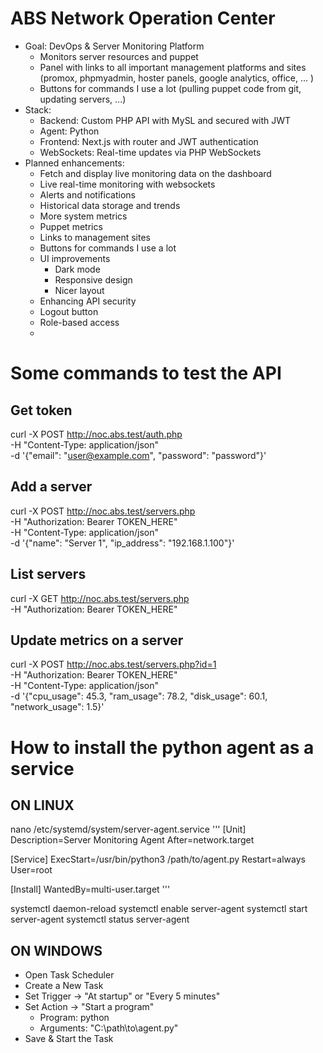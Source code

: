 # ABS Network Operation Center
- Goal: DevOps & Server Monitoring Platform
  - Monitors server resources and puppet
  - Panel with links to all important management platforms and sites (promox, phpmyadmin, hoster panels, google analytics, office, ... )
  - Buttons for commands I use a lot (pulling puppet code from git, updating servers, ...)
- Stack:
  - Backend: Custom PHP API with MySL and secured with JWT
  - Agent: Python
  - Frontend: Next.js with router and JWT authentication
  - WebSockets: Real-time updates via PHP WebSockets
- Planned enhancements:
  - Fetch and display live monitoring data on the dashboard
  - Live real-time monitoring with websockets
  - Alerts and notifications
  - Historical data storage and trends
  - More system metrics
  - Puppet metrics
  - Links to management sites
  - Buttons for commands I use a lot
  - UI improvements
    - Dark mode
    - Responsive design
    - Nicer layout
  - Enhancing API security
  - Logout button
  - Role-based access
  - 

# Some commands to test the API
## Get token
curl -X POST http://noc.abs.test/auth.php \
     -H "Content-Type: application/json" \
     -d '{"email": "user@example.com", "password": "password"}'
## Add a server
curl -X POST http://noc.abs.test/servers.php \
     -H "Authorization: Bearer TOKEN_HERE" \
     -H "Content-Type: application/json" \
     -d '{"name": "Server 1", "ip_address": "192.168.1.100"}'
## List servers
curl -X GET http://noc.abs.test/servers.php \
     -H "Authorization: Bearer TOKEN_HERE"
## Update metrics on a server
curl -X POST http://noc.abs.test/servers.php?id=1 \
     -H "Authorization: Bearer TOKEN_HERE" \
     -H "Content-Type: application/json" \
     -d '{"cpu_usage": 45.3, "ram_usage": 78.2, "disk_usage": 60.1, "network_usage": 1.5}'     

# How to install the python agent as a service
## ON LINUX
nano /etc/systemd/system/server-agent.service
'''
[Unit]
Description=Server Monitoring Agent
After=network.target

[Service]
ExecStart=/usr/bin/python3 /path/to/agent.py
Restart=always
User=root

[Install]
WantedBy=multi-user.target
'''

systemctl daemon-reload
systemctl enable server-agent
systemctl start server-agent
systemctl status server-agent

## ON WINDOWS
- Open Task Scheduler
- Create a New Task
- Set Trigger → "At startup" or "Every 5 minutes"
- Set Action → "Start a program"
  - Program: python
  - Arguments: "C:\path\to\agent.py"
- Save & Start the Task
